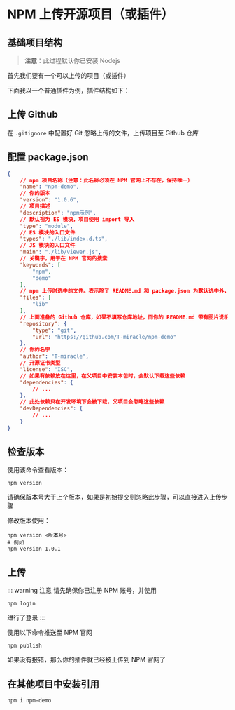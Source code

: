 <script setup lang="ts">
    import npmProjectTreeStructureDemo from './components/npmProjectTreeStructureDemo.vue';
</script>

# NPM 上传开源项目（或插件）

## 基础项目结构

> **注意**：此过程默认你已安装 Nodejs

首先我们要有一个可以上传的项目（或插件）

下面我以一个普通插件为例，插件结构如下：

<npmProjectTreeStructureDemo/>

## 上传 Github

在 `.gitignore` 中配置好 Git 忽略上传的文件，上传项目至 Github 仓库

## 配置 package.json

```json
{
    // npm 项目名称（注意：此名称必须在 NPM 官网上不存在，保持唯一）
    "name": "npm-demo",
    // 你的版本
    "version": "1.0.6",
    // 项目描述
    "description": "npm示例",
    // 默认视为 ES 模块，项目使用 import 导入
    "type": "module",
    // ES 模块的入口文件
    "types": "./lib/index.d.ts",
    // JS 模块的入口文件
    "main": "./lib/viewer.js",
    // 关键字，用于在 NPM 官网的搜索
    "keywords": [
        "npm",
        "demo"
    ],
    // npm 上传时选中的文件。表示除了 README.md 和 package.json 为默认选中外，只上传 lib 文件夹下的内容，其他文件都不上传
    "files": [
        "lib"
    ],
    // 上面准备的 Github 仓库，如果不填写仓库地址，而你的 README.md 带有图片说明的话，上传 NPM 后图片无法显示
    "repository": {
        "type": "git",
        "url": "https://github.com/T-miracle/npm-demo"
    },
    // 你的名字
    "author": "T-miracle",
    // 开源证书类型
    "license": "ISC",
    // 如果有依赖放在这里，在父项目中安装本包时，会默认下载这些依赖
    "dependencies": {
        // ...
    },
    // 此处依赖只在开发环境下会被下载，父项目会忽略这些依赖
    "devDependencies": {
        // ...
    }
}

```

## 检查版本

使用该命令查看版本：

```shell
npm version
```

请确保版本号大于上个版本，如果是初始提交则忽略此步骤，可以直接进入上传步骤

修改版本使用：

```shell
npm version <版本号>
# 例如
npm version 1.0.1
```

## 上传

::: warning 注意
请先确保你已注册 NPM 账号，并使用

```shell
npm login
```

进行了登录
:::

使用以下命令推送至 NPM 官网

```shell
npm publish
```

如果没有报错，那么你的插件就已经被上传到 NPM 官网了

## 在其他项目中安装引用

```shell
npm i npm-demo
```
